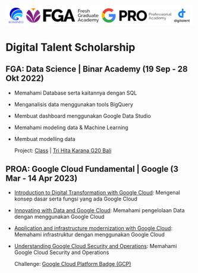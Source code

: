 <!-- Header -->

<div style="">
    <img src="images/header.png" alt="" width="" height="">
</div>

<!-- End Header -->


# Digital Talent Scholarship

## FGA: Data Science | Binar Academy (19 Sep - 28 Okt 2022)
- Memahami Database serta kaitannya dengan SQL
- Menganalisis data menggunakan tools BigQuery
- Membuat dashboard menggunakan Google Data Studio
- Memahami modeling data & Machine Learning
- Membuat modelling data

  Project: <a href="https://github.com/maulanakavaldo/Data-Science" target="_blank">Class</a> | <a href="https://github.com/maulanakavaldo/Tri-Hita-Karana" target="_blank">Tri Hita Karana G20 Bali</a>

## PROA: Google Cloud Fundamental | Google (3 Mar - 14 Apr 2023)
- <a href="http://cloud.google.com/training/course/introduction-to-digital-transformation-with-google-cloud">Introduction to Digital Transformation with Google Cloud</a>: Mengenal konsep dasar serta fungsi yang ada Google Cloud
- <a href="http://cloud.google.com/training/course/innovating-with-data-and-google-cloud">Innovating with Data and Google Cloud</a>: Memahami pengelolaan Data dengan menggunakan Google Cloud
- <a href="http://cloud.google.com/training/course/infrastructure-and-application-modernization-with-google-cloud">Application and infrastructure modernization with Google Cloud</a>: Memahami infrastruktur dengan menggunakan Google Cloud
- <a href="http://cloud.google.com/training/course/understanding-google-cloud-security-and-operations">Understanding Google Cloud Security and Operations</a>: Memahami Google Cloud Security and Operations

   Challenge: <a href="https://www.cloudskillsboost.google/public_profiles/aa062bc9-81cc-4a11-9f53-025437d13c1f">Google Cloud Platform Badge (GCP)